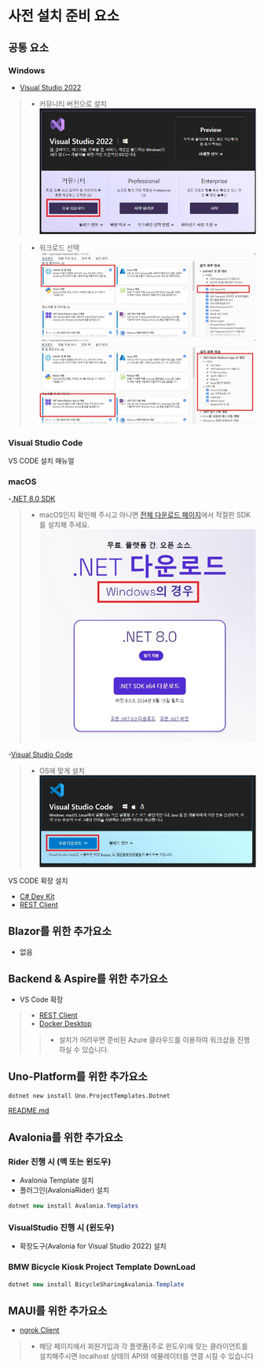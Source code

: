 # 사전 설치 준비 요소

## 공통 요소

### Windows
- [Visual Studio 2022](https://visualstudio.microsoft.com/ko/downloads/)
>- 커뮤니티 버전으로 설치   
>![VS2022](./images/vs2022.jpg)

>- 워크로드 선택   
>![apsnetcore](./images/aspnetcore.jpg)   
>![maui](./images/maui.jpg)

### Visual Studio Code
VS CODE 설치 매뉴얼

### macOS
-[.NET 8.0 SDK](https://dotnet.microsoft.com/ko-kr/download)
>- macOS인지 확인해 주시고 아니면 [전체 다운로드 페이지](https://dotnet.microsoft.com/ko-kr/download/dotnet/8.0)에서 적절한 SDK를 설치해 주세요.   
>![dotnet8](./images/dotnet8.jpg)   

-[Visual Studio Code](https://visualstudio.microsoft.com/ko/downloads/)
>- OS에 맞게 설치   
>![VSCODE](./images/vscode.jpg)

VS CODE 확장 설치
- [C# Dev Kit](https://marketplace.visualstudio.com/items?itemName=ms-dotnettools.csdevkit)
- [REST Client](https://marketplace.visualstudio.com/items?itemName=humao.rest-client)

## Blazor를 위한 추가요소
- 없음

## Backend & Aspire를 위한 추가요소
- VS Code 확장
>- [REST Client](https://marketplace.visualstudio.com/items?itemName=humao.rest-client)
>- [Docker Desktop](https://www.docker.com/products/docker-desktop/)
>>- 설치가 어려우면 준비된 Azure 클라우드를 이용하여 워크샵을 진행하실 수 있습니다.

## Uno-Platform를 위한 추가요소
```
dotnet new install Uno.ProjectTemplates.Dotnet
```
[README.md](https://github.com/blazorstudy/bicycle-sharing-system-workshop/tree/main/sessions/3.%20uno-platform)
## Avalonia를 위한 추가요소

### Rider 진행 시 (맥 또는 윈도우)
- Avalonia Template 설치
- 플러그인(AvaloniaRider) 설치
```csharp
dotnet new install Avalonia.Templates
```

### VisualStudio 진행 시 (윈도우) 
- 확장도구(Avalonia for Visual Studio 2022) 설치

### BMW Bicycle Kiosk Project Template DownLoad
```csharp
dotnet new install BicycleSharingAvalonia.Template
```
## MAUI를 위한 추가요소
- [ngrok Client](https://ngrok.com/download)
>- 해당 페이지에서 회원가입과 각 플랫폼(주로 윈도우)에 맞는 클라이언트를 설치해주시면 localhost 상태의 API와 에뮬레이터를 연결 시킬 수 있습니다

